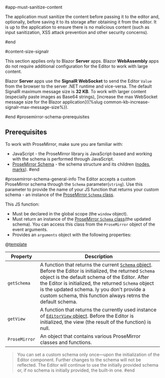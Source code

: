 #app-must-sanitize-content

The application must sanitize the content before passing it to the editor and, optionally, before saving it to its storage after obtaining it from the editor. It is up to the application to ensure there is no malicious content (such as input sanitization, XSS attack prevention and other security concerns).

#end

#content-size-signalr

This section applies only to Blazor **Server** apps. Blazor **WebAssembly** apps do not require additional configuration for the Editor to work with large content.

Blazor **Server** apps use the **SignalR WebSocket** to send the Editor `Value` from the browser to the server .NET runtime and vice-versa. The default SignalR maximum message size is **32 KB**. To work with larger content (especially paste images as Base64 strings), [increase the max WebSocket message size for the Blazor application]({%slug common-kb-increase-signalr-max-message-size%}).

#end
#prosemirror-schema-prerequisites
## Prerequisites

To work with ProseMirror, make sure you are familiar with:

* JavaScript - the ProseMirror library is JavaScript-based and working with the schema is performed through JavaScript.
* [ProseMirror Schema](https://prosemirror.net/docs/guide/#schema) - the schema structure and its children ([nodes](https://prosemirror.net/docs/ref/#model.NodeType), [marks](https://prosemirror.net/docs/ref/#model.MarkType)).
#end

#prosemirror-schema-general-info
The Editor accepts a custom ProseMirror schema through the `Schema` parameter(`string`). Use this parameter to provide the name of your JS function that returns your custom schema - an instance of the [ProseMirror `Schema` class](https://prosemirror.net/docs/ref/#model.Schema).

This JS function:
* Must be declared in the global scope (the `window` object).
* Must return an instance of the [ProseMirror `Schema` class](https://prosemirror.net/docs/ref/#model.Schema)(the updated schema). You can access this class from the `ProseMirror` object of the event arguments.
* Provides an `arguments` object with the following properties:

@[template](/_contentTemplates/common/parameters-table-styles.md#table-layout)

| Property | Description |
|----------|-------------|
| `getSchema` | A function that returns the current [`Schema` object](https://prosemirror.net/docs/ref/#model.Schema). Before the Editor is initialized, the returned `Schema` object is the default schema of the Editor. After the Editor is initialized, the returned `Schema` object is the updated schema. Iy you don't provide a custom schema, this function always retrns the default schema. |
| `getView` | A function that returns the currently used instance of [`EditorView` object](https://prosemirror.net/docs/ref/#view.EditorView). Before the Editor is initialized, the view (the result of the function) is null. |
| `ProseMirror` | An object that contains various ProseMirror classes and functions. |

> You can set a custom schema only once—upon the initialization of the Editor component. Further changes to the schema will not be reflected. The Editor will continue to use the initially provided schema or, if no schema is initially provided, the built-in one.
#end